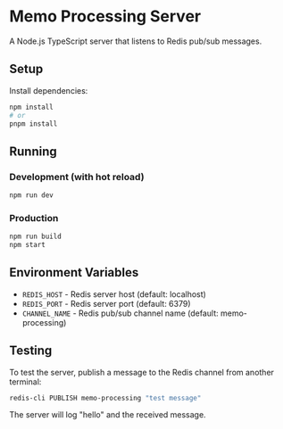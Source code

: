 # Memo Processing Server

A Node.js TypeScript server that listens to Redis pub/sub messages.

## Setup

Install dependencies:
```bash
npm install
# or
pnpm install
```

## Running

### Development (with hot reload)
```bash
npm run dev
```

### Production
```bash
npm run build
npm start
```

## Environment Variables

- `REDIS_HOST` - Redis server host (default: localhost)
- `REDIS_PORT` - Redis server port (default: 6379)
- `CHANNEL_NAME` - Redis pub/sub channel name (default: memo-processing)

## Testing

To test the server, publish a message to the Redis channel from another terminal:

```bash
redis-cli PUBLISH memo-processing "test message"
```

The server will log "hello" and the received message.

